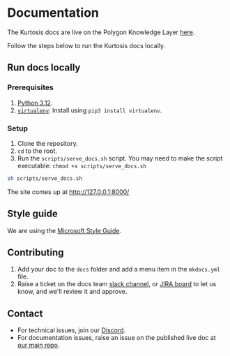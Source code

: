 # Documentation

The Kurtosis docs are live on the Polygon Knowledge Layer [here](https://docs.polygon.technology/cdk/get-started/kurtosis-experimental/overview/).

Follow the steps below to run the Kurtosis docs locally.

## Run docs locally

### Prerequisites

1. [Python 3.12](https://www.python.org/downloads/).
2. [`virtualenv`](https://pypi.org/project/virtualenv/): Install using `pip3 install virtualenv`.

### Setup

1. Clone the repository.
2. `cd` to the root.
3. Run the `scripts/serve_docs.sh` script. You may need to make the script executable: `chmod +x scripts/serve_docs.sh`

```sh
sh scripts/serve_docs.sh
```

The site comes up at http://127.0.0.1:8000/

## Style guide

We are using the [Microsoft Style Guide](https://learn.microsoft.com/en-us/style-guide/welcome/).

## Contributing

1. Add your doc to the `docs` folder and add a menu item in the `mkdocs.yml` file.
2. Raise a ticket on the docs team [slack channel](https://slack.com/shortcuts/Ft0613JADARL/ea28ee64d7fcc12fd40b0eb310b583d3), or [JIRA board](https://polygon.atlassian.net/jira/software/projects/DOCS/boards/79) to let us know, and we'll review it and approve.

## Contact

- For technical issues, join our [Discord](https://discord.gg/0xpolygondevs).
- For documentation issues, raise an issue on the published live doc at [our main repo](https://github.com/0xPolygon/polygon-docs).
